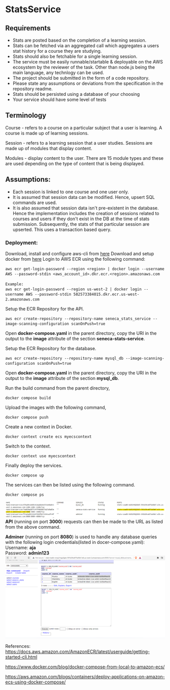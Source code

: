 # StatsService

## Requirements

- Stats are posted based on the completion of a learning session.
- Stats can be fetched via an aggregated call which aggregates a users stat history for a course they are studying.
- Stats should also be fetchable for a single learning session.
- The service must be easily runnable/startable & deployable on the
  AWS ecosystem by the reviewer of the task. Other than node.js being the main language, any technlogy can be
  used.
- The project should be submitted in the form of a code repository.
- Please state any assumptions or deviations from the specification in the repository readme.
- Stats should be persisted using a database of your choosing
- Your service should have some level of tests

## Terminology

Course - refers to a course on a particular subject that a user is learning. A course is made up of learning sessions.

Session - refers to a learning session that a user studies. Sessions are made up of modules that display content.

Modules - display content to the user. There are 15 module types and these are
used depending on the type of content that is being displayed.

## Assumptions:
* Each session is linked to one course and one user only.
* It is assumed that session data can be modified. Hence, upsert SQL commands are used.
* It is also assumed that session data isn't pre-existent in the database. Hence the implementation includes the creation of sessions related to courses and users if they don't exist in the DB at the time of stats submission. Subsequently, the stats of that particular session are upserted. This uses a transaction based query. 


### Deployment:
Download, install and configure aws-cli from [here](https://aws.amazon.com/cli/)
Download and setup docker from [here](https://www.docker.com/products/docker-desktop/)
Login to AWS ECR using the following command:
```
aws ecr get-login-password --region <region> | docker login --username AWS --password-stdin <aws_account_id>.dkr.ecr.<region>.amazonaws.com

Example:
aws ecr get-login-password --region us-west-2 | docker login --username AWS --password-stdin 582573384015.dkr.ecr.us-west-2.amazonaws.com
```
Setup the ECR Repository for the API.
```
aws ecr create-repository --repository-name seneca_stats_service --image-scanning-configuration scanOnPush=true 
```
Open **docker-compose.yaml** in the parent directory, copy the URI in the output to the **image** attribute of the section **seneca-stats-service**. 

Setup the ECR Repository for the database.
```
aws ecr create-repository --repository-name mysql_db --image-scanning-configuration scanOnPush=true
```
Open **docker-compose.yaml** in the parent directory, copy the URI in the output to the **image** attribute of the section **mysql_db**. 

Run the build command from the parent directory,
```
docker compose build
```
Upload the images with the following command,
```
docker compose push
```
Create a new context in Docker.
```
docker context create ecs myecscontext
```
Switch to the context.
```
docker context use myecscontext
```
Finally deploy the services.
```
docker compose up
``` 
The services can then be listed using the following command.
```
docker compose ps
```
![plot](./documentation/container_ps.png)   
**API** (running on port **3000**) requests can then be made to the URL as listed from the above command. 

**Adminer** (running on port **8080**) is used to handle any database queries with the following login credentials(listed in docer-compose.yaml):  
Username: **aja**  
Password: **admin123**
![plot](./documentation/course_table_db.png) 

References:
https://docs.aws.amazon.com/AmazonECR/latest/userguide/getting-started-cli.html  

https://www.docker.com/blog/docker-compose-from-local-to-amazon-ecs/  

https://aws.amazon.com/blogs/containers/deploy-applications-on-amazon-ecs-using-docker-compose/